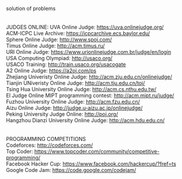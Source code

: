 solution of  problems<br />
<br />
<br />
JUDGES ONLINE:
UVA Online Judge: https://uva.onlinejudge.org/ <br />
ACM-ICPC Live Archive: https://icpcarchive.ecs.baylor.edu/<br />
Sphere Online Judge: http://www.spoj.com/<br />
Timus Online Judge: http://acm.timus.ru/<br />
URI Online Judge: https://www.urionlinejudge.com.br/judge/en/login<br />
USA Computing Olympiad: http://usaco.org/<br />
USACO Training: http://train.usaco.org/usacogate<br />
A2 Online Judge: https://a2oj.com/ps<br />
Zhejiang Univeristy Online Judge: http://acm.zju.edu.cn/onlinejudge/<br />
Tianjin UNiveristy Online Judge: http://acm.tju.edu.cn/toj/<br />
Tsing Hua University Online Judge: http://acm.cs.nthu.edu.tw/<br />
El Judge Online MIPT programming contest: http://acm.mipt.ru/judge/<br />
Fuzhou University Online Judge: http://acm.fzu.edu.cn/<br />
Aizu Online Judge: http://judge.u-aizu.ac.jp/onlinejudge/<br />
Peking University Judge Online: http://poj.org/<br />
Hangzhou Dianzi University Online Judge: http://acm.hdu.edu.cn/<br />
<br />
<br />
PROGRAMMING COMPETITIONS<br />
Codeforces: http://codeforces.com/<br />
Top Coder: https://www.topcoder.com/community/competitive-programming/<br />
Facebook Hacker Cup: https://www.facebook.com/hackercup/?fref=ts<br />
Google Code Jam: https://code.google.com/codejam/<br />
